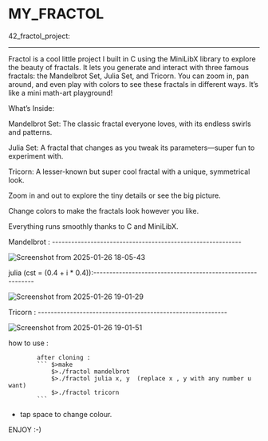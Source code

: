 # MY_FRACTOL
42_fractol_project:

---------------------------------------------------------------------------------------------------------------------------------------------------------------------------------

Fractol is a cool little project I built in C using the MiniLibX library to explore the beauty of fractals. It lets you generate and interact with three famous fractals: the Mandelbrot Set, Julia Set, and Tricorn. You can zoom in, pan around, and even play with colors to see these fractals in different ways. It’s like a mini math-art playground!

What’s Inside:

Mandelbrot Set: The classic fractal everyone loves, with its endless swirls and patterns.

Julia Set: A fractal that changes as you tweak its parameters—super fun to experiment with.

Tricorn: A lesser-known but super cool fractal with a unique, symmetrical look.

Zoom in and out to explore the tiny details or see the big picture.

Change colors to make the fractals look however you like.

Everything runs smoothly thanks to C and MiniLibX.

Mandelbrot : -----------------------------------------------------------

![Screenshot from 2025-01-26 18-05-43](https://github.com/user-attachments/assets/be8787ab-f3ab-4b4c-bd6d-292e0de9e636)


julia (cst = (0.4 + i * 0.4)):-----------------------------------------------------------

![Screenshot from 2025-01-26 19-01-29](https://github.com/user-attachments/assets/07d31065-ca85-4584-aa2f-5c51d6c1ce67)

Tricorn : -----------------------------------------------------------

![Screenshot from 2025-01-26 19-01-51](https://github.com/user-attachments/assets/367a234c-6562-423c-87e0-302cc0fd244b)

how to use :

            after cloning :
            ``` $>make
                $>./fractol mandelbrot
                $>./fractol julia x, y  (replace x , y with any number u want)
                $>./fractol tricorn
            ```

  - tap space to change colour.

  ENJOY :-)
